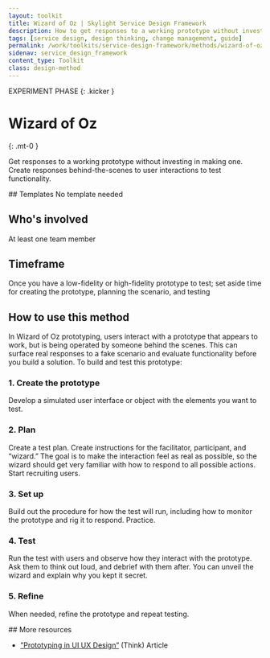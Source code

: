 ```yaml
---
layout: toolkit
title: Wizard of Oz | Skylight Service Design Framework
description: How to get responses to a working prototype without investing in making one.
tags: [service design, design thinking, change management, guide]
permalink: /work/toolkits/service-design-framework/methods/wizard-of-oz/
sidenav: service_design_framework
content_type: Toolkit
class: design-method
---
```


EXPERIMENT PHASE
{: .kicker }

# Wizard of Oz
{: .mt-0 }

Get responses to a working prototype without investing in making one. Create responses behind-the-scenes to user interactions to test functionality.

<div class="callout--tip callout--summary" markdown="1">
## Templates
No template needed

## Who's involved
At least one team member

## Timeframe
Once you have a low-fidelity or high-fidelity prototype to test; set aside time for creating the prototype, planning the scenario, and testing
</div>

## How to use this method

In Wizard of Oz prototyping, users interact with a prototype that appears to work, but is being operated by someone behind the scenes. This can surface real responses to a fake scenario and evaluate functionality before you build a solution. To build and test this prototype:

### 1. Create the prototype

Develop a simulated user interface or object with the elements you want to test.

### 2. Plan

Create a test plan. Create instructions for the facilitator, participant, and “wizard.” The goal is to make the interaction feel as real as possible, so the wizard should get very familiar with how to respond to all possible actions. Start recruiting users.

### 3. Set up

Build out the procedure for how the test will run, including how to monitor the prototype and rig it to respond. Practice.

### 4. Test

Run the test with users and observe how they interact with the prototype. Ask them to think out loud, and debrief with them after. You can unveil the wizard and explain why you kept it secret.

### 5. Refine

When needed, refine the prototype and repeat testing.

<div class="callout--note" markdown="1">
## More resources

* [”Prototyping in UI UX Design”](https://think.design/user-design-research/prototyping/) (Think) <span class="badge badge-sub">Article</span>
</div>
